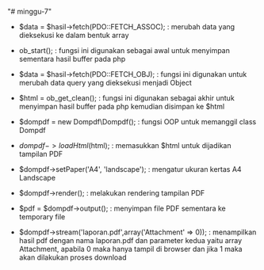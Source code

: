 "# minggu-7"
* $data = $hasil->fetch(PDO::FETCH_ASSOC); : merubah data yang
  dieksekusi ke dalam bentuk array

* ob_start(); : fungsi ini digunakan sebagai awal untuk menyimpan
  sementara hasil buffer pada php

* $data = $hasil->fetch(PDO::FETCH_OBJ); : fungsi ini digunakan untuk
  merubah data query yang dieksekusi menjadi Object

* $html = ob_get_clean(); : fungsi ini digunakan sebagai akhir untuk
  menyimpan hasil buffer pada php kemudian disimpan ke $html

* $dompdf = new Dompdf\Dompdf(); : fungsi OOP untuk memanggil class
  Dompdf

* $dompdf->loadHtml($html); : memasukkan $html untuk dijadikan
  tampilan PDF

* $dompdf->setPaper('A4', 'landscape'); : mengatur ukuran kertas A4
Landscape

* $dompdf->render(); : melakukan rendering tampilan PDF
* $pdf = $dompdf->output(); : menyimpan file PDF sementara ke temporary
  file
* $dompdf->stream('laporan.pdf',array('Attachment' => 0)); : menampilkan
  hasil pdf dengan nama laporan.pdf dan parameter kedua yaitu array
  Attachment, apabila 0 maka hanya tampil di browser dan jika 1 maka
  akan dilakukan proses download

